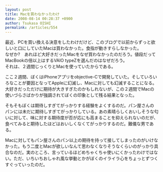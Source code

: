 ```yaml
---
layout: post
title: Macを買わなかったわけ
date: 2008-08-14 00:28:37 +0900
author: Tsukasa OISHI
permalink: /articles/554
---
```



最近、PCを買い換える決意をしたわけだけど、このブログで以前からずっと欲しいと口にしていたMacは買わなかった。食指が動きすらしなかった。  
なぜか?　あれほど大好きだったMacをなぜ買わなかったのだろう。値段だってMacBookの倍以上はするVAIO typeZを選んだのはなぜだろう。  
それは、２週間じっくりとMacを使っていたからである。  

ここ２週間、ぼくはiPhoneアプリをobjective-Cで開発していた。そしていろいろなことが要因となってAppleに幻滅し、Macに対しても幻滅することになる。大好きだっただけに期待が大きすぎたのかもしれないが、この２週間でMacの使いづらさばかりが強調されてぼくの印象として残る結果となった。  

そもそもぼくは期待しすぎてがっかりする経験をよくするのだ。パン屋さんのパンには未だに期待しすぎてがっかりしている。あの素晴らしくおいしそうな匂いに対して、味に対する期待度が否が応にも高まることを抑えられないのだが、食べてみると期待したほどはおいしくなくてがっかりするのだ。難儀な男である。  

Macに対してもパン屋さんのパン以上の期待を持って接してしまったのがいけなかった。もう二度とMacが欲しいなんて思わなくなりそうなくらいのがっかり具合なのだ。実のところ、言っているほどめちゃくちゃ使いにくかったわけではない。ただ、いちいちおしゃれ風な挙動とかがぼくのイライラ心をちょっとずつくすぐっていったのだ。  

